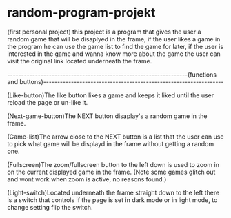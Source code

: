 # random-program-projekt
(first personal project)
this project is a program that gives the user a random game that will be disaplyed in the frame, if the user likes a game in the program he can use the game list to find the game for later, if the user is interested in the game and wanna know more about the game the user can visit the original link located underneath the frame.

-----------------------------------------------------------------(functions and buttons)-----------------------------------------------------------------

(Like-button)The like button likes a game and keeps it liked until the user reload the page or un-like it.

(Next-game-button)The NEXT button disaplay's a random game in the frame.

(Game-list)The arrow close to the NEXT button is a list that the user can use to pick what game will be displayd in the frame without getting a random one.

(Fullscreen)The zoom/fullscreen button to the left down is used to zoom in on the current displayed game in the frame. (Note some games glitch out and wont work when zoom is active, no reasons found.)

(Light-switch)Located underneath the frame straight down to the left there is a switch that controls if the page is set in dark mode or in light mode, to change setting flip the switch. 
